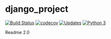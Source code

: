 # django_project
[![Build Status](https://app.travis-ci.com/heitor-oss/django_project.svg?branch=main)](https://app.travis-ci.com/heitor-oss/django_project)
[![codecov](https://codecov.io/gh/heitor-oss/django_project/branch/main/graph/badge.svg?token=FTI49PL3A5)](https://codecov.io/gh/heitor-oss/django_project)
[![Updates](https://pyup.io/repos/github/heitor-oss/django_project/shield.svg)](https://pyup.io/repos/github/heitor-oss/django_project/)
[![Python 3](https://pyup.io/repos/github/heitor-oss/django_project/python-3-shield.svg)](https://pyup.io/repos/github/heitor-oss/django_project/)


Readme 2.0